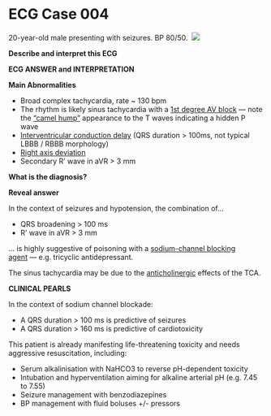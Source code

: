# ECG Case 004


20-year-old male presenting with seizures. BP 80/50. 
![](https://litfl.com/wp-content/uploads/2018/08/TOP-100-ECQ-QUIZ-LITFL-004-2.jpg)



**Describe and interpret this ECG** 

**ECG ANSWER and INTERPRETATION** 



**Main Abnormalities** 

- Broad complex tachycardia, rate ~ 130 bpm
- The rhythm is likely sinus tachycardia with a [1st degree AV block](https://litfl.com/first-degree-heart-block-ecg-library/) — note the [“camel hump”](https://litfl.com/t-wave-ecg-library/) appearance to the T waves indicating a hidden P wave
- [Interventricular conduction delay](https://litfl.com/interventricular-conduction-delay-qrs-widening/) (QRS duration > 100ms, not typical LBBB / RBBB morphology)
- [Right axis deviation](https://litfl.com/right-axis-deviation-rad-ecg-library/)
- Secondary R’ wave in aVR > 3 mm



**What is the diagnosis?** 

**Reveal answer** 


In the context of seizures and hypotension, the combination of…

- QRS broadening > 100 ms
- R’ wave in aVR > 3 mm


… is highly suggestive of poisoning with a [sodium-channel blocking agent](https://litfl.com/tricyclic-overdose-sodium-channel-blocker-toxicity/) — e.g. tricyclic antidepressant.


The sinus tachycardia may be due to the [anticholinergic](https://litfl.com/a-fumbling-mumbling-mess/) effects of the TCA.

**CLINICAL PEARLS** 


In the context of sodium channel blockade:

- A QRS duration > 100 ms is predictive of seizures
- A QRS duration > 160 ms is predictive of cardiotoxicity


This patient is already manifesting life-threatening toxicity and needs aggressive resuscitation, including:

- Serum alkalinisation with NaHCO3 to reverse pH-dependent toxicity
- Intubation and hyperventilation aiming for alkaline arterial pH (e.g. 7.45 to 7.55)
- Seizure management with benzodiazepines
- BP management with fluid boluses +/- pressors

